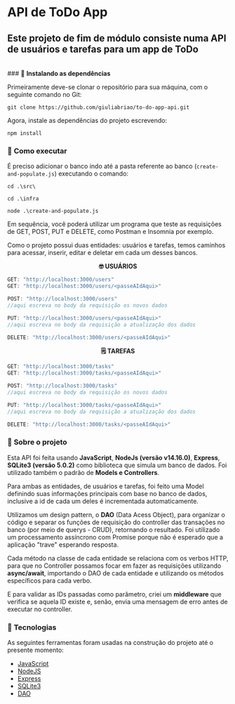 # API de ToDo App

## Este projeto de fim de módulo consiste numa API de usuários e tarefas para um app de ToDo
<br>
### 🔎 <strong>Instalando as dependências</strong>

Primeiramente deve-se clonar o repositório para sua máquina, com o seguinte comando no Git:

```shell
git clone https://github.com/giuliabriao/to-do-app-api.git
```
Agora, instale as dependências do projeto escrevendo:

```shell
npm install
```

### 🔎 <strong>Como executar</strong>

É preciso adicionar o banco indo até a pasta referente ao banco (``create-and-populate.js``) executando o comando:

```shell
cd .\src\
```
```shell
cd .\infra 
```
```shell
node .\create-and-populate.js
```

Em sequência, você poderá utilizar um programa que teste as requisições de GET, POST, PUT e DELETE, como Postman e Insomnia por exemplo.

Como o projeto possui duas entidades: usuários e tarefas, temos caminhos para acessar, inserir, editar e deletar em cada um desses bancos.

<strong><p style="text-align: center">🤓 USUÁRIOS</p></strong>

```js
GET: "http://localhost:3000/users"
GET: "http://localhost:3000/users/<passeAIdAqui>"

POST: "http://localhost:3000/users"
//aqui escreva no body da requisição os novos dados

PUT: "http://localhost:3000/users/<passeAIdAqui>"
//aqui escreva no body da requisição a atualização dos dados

DELETE: "http://localhost:3000/users/<passeAIdAqui>"
```

<strong><p style="text-align: center">🗒️ TAREFAS</p></strong>

```js
GET: "http://localhost:3000/tasks"
GET: "http://localhost:3000/tasks/<passeAIdAqui>"

POST: "http://localhost:3000/tasks"
//aqui escreva no body da requisição os novos dados

PUT: "http://localhost:3000/tasks/<passeAIdAqui>"
//aqui escreva no body da requisição a atualização dos dados

DELETE: "http://localhost:3000/tasks/<passeAIdAqui>"
```

### 📌 <strong>Sobre o projeto</strong>

Esta API foi feita usando **JavaScript**, **NodeJs (versão v14.16.0)**, **Express**, **SQLite3 (versão 5.0.2)** como biblioteca que simula um banco de dados. Foi utilizado também o padrão de **Models e Controllers**.

Para ambas as entidades, de usuários e tarefas, foi feito uma Model definindo suas informações principais com base no banco de dados, inclusive a id de cada um deles é incrementada automaticamente.

Utilizamos um design pattern, o **DAO** (Data Acess Object), para organizar o código e separar os funções de requisição do controller das transações no banco (por meio de querys - CRUD), retornando o resultado. Foi utilizado um processamento assíncrono com Promise porque não é esperado que a aplicação "trave" esperando resposta.

Cada método na classe de cada entidade se relaciona com os verbos HTTP, para que no Controller possamos focar em fazer as requisições utilizando **async/await**, importando o DAO de cada entidade e utilizando os métodos específicos para cada verbo.

E para validar as IDs passadas como parâmetro, criei um **middleware** que verifica se aquela ID existe e, senão, envia uma mensagem de erro antes de executar no controller.

### 🚀 <strong>Tecnologias</strong>
As seguintes ferramentas foram usadas na construção do projeto até o presente momento:

- [JavaScript](https://developer.mozilla.org/pt-BR/docs/Web/JavaScript)
- [NodeJS](https://nodejs.org/en/)
- [Express](https://www.npmjs.com/package/express)
- [SQLite3](https://www.npmjs.com/package/sqlite3)
- [DAO](https://www.oracle.com/java/technologies/data-access-object.html)

